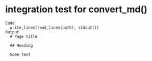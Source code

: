 # integration test for convert_md()

    Code
      write_lines(read_lines(path), stdout())
    Output
      # Page title
      
      ## Heading
      
      Some text

